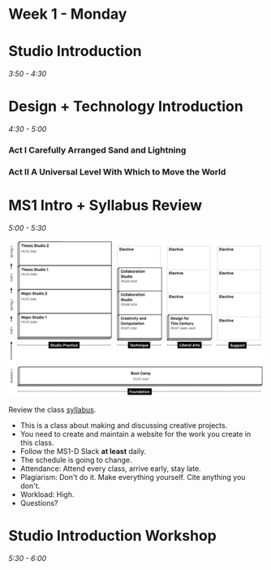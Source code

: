 # Week 1 - Monday

# Studio Introduction
*3:50 - 4:30*

# Design + Technology Introduction
*4:30 - 5:00*
### Act I Carefully Arranged Sand and Lightning
### Act II A Universal Level With Which to Move the World

# MS1 Intro + Syllabus Review
*5:00 - 5:30*

![mfadt_map.png](mfadt_map.png)

Review the class [syllabus](../syllabus.html).
- This is a class about making and discussing creative projects.
- You need to create and maintain a website for the work you create in this class.
- Follow the MS1-D Slack **at least** daily.
- The schedule is going to change.
- Attendance: Attend every class, arrive early, stay late.
- Plagiarism: Don't do it. Make everything yourself. Cite anything you don't.
- Workload: High.
- Questions?




# Studio Introduction Workshop
*5:30 - 6:00*

